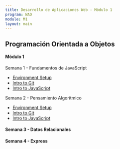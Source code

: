 ```yaml
---
title: Desarrollo de Aplicaciones Web - Módulo 1
program: WAD
module: M1
layout: main
---
```


## Programación Orientada a Objetos

#### Módulo 1

Semana 1 - Fundamentos de JavaScript

* [Environment Setup](/wad/m1/environment_setup)
* [Intro to Git](/wad/m1/intro_to_git)
* [Intro to JavaScript](/wad/m1/intro_to_javascript)

Semana 2 - Pensamiento Algorítmico

* [Environment Setup](/wad/m1/environment_setup)
* [Intro to Git](/wad/m1/intro_to_git)
* [Intro to JavaScript](/wad/m1/intro_to_javascript)

#### Semana 3 - Datos Relacionales

#### Semana 4 - Express
